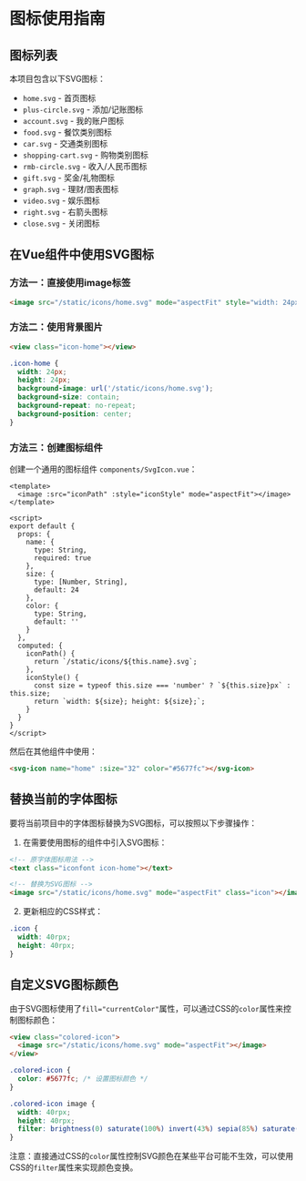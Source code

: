 # 图标使用指南

## 图标列表

本项目包含以下SVG图标：

- `home.svg` - 首页图标
- `plus-circle.svg` - 添加/记账图标
- `account.svg` - 我的账户图标
- `food.svg` - 餐饮类别图标
- `car.svg` - 交通类别图标
- `shopping-cart.svg` - 购物类别图标
- `rmb-circle.svg` - 收入/人民币图标
- `gift.svg` - 奖金/礼物图标
- `graph.svg` - 理财/图表图标
- `video.svg` - 娱乐图标
- `right.svg` - 右箭头图标
- `close.svg` - 关闭图标

## 在Vue组件中使用SVG图标

### 方法一：直接使用image标签

```html
<image src="/static/icons/home.svg" mode="aspectFit" style="width: 24px; height: 24px;"></image>
```

### 方法二：使用背景图片

```html
<view class="icon-home"></view>
```

```css
.icon-home {
  width: 24px;
  height: 24px;
  background-image: url('/static/icons/home.svg');
  background-size: contain;
  background-repeat: no-repeat;
  background-position: center;
}
```

### 方法三：创建图标组件

创建一个通用的图标组件 `components/SvgIcon.vue`：

```vue
<template>
  <image :src="iconPath" :style="iconStyle" mode="aspectFit"></image>
</template>

<script>
export default {
  props: {
    name: {
      type: String,
      required: true
    },
    size: {
      type: [Number, String],
      default: 24
    },
    color: {
      type: String,
      default: ''
    }
  },
  computed: {
    iconPath() {
      return `/static/icons/${this.name}.svg`;
    },
    iconStyle() {
      const size = typeof this.size === 'number' ? `${this.size}px` : this.size;
      return `width: ${size}; height: ${size};`;
    }
  }
}
</script>
```

然后在其他组件中使用：

```html
<svg-icon name="home" :size="32" color="#5677fc"></svg-icon>
```

## 替换当前的字体图标

要将当前项目中的字体图标替换为SVG图标，可以按照以下步骤操作：

1. 在需要使用图标的组件中引入SVG图标：

```html
<!-- 原字体图标用法 -->
<text class="iconfont icon-home"></text>

<!-- 替换为SVG图标 -->
<image src="/static/icons/home.svg" mode="aspectFit" class="icon"></image>
```

2. 更新相应的CSS样式：

```css
.icon {
  width: 40rpx;
  height: 40rpx;
}
```

## 自定义SVG图标颜色

由于SVG图标使用了`fill="currentColor"`属性，可以通过CSS的`color`属性来控制图标颜色：

```html
<view class="colored-icon">
  <image src="/static/icons/home.svg" mode="aspectFit"></image>
</view>
```

```css
.colored-icon {
  color: #5677fc; /* 设置图标颜色 */
}

.colored-icon image {
  width: 40rpx;
  height: 40rpx;
  filter: brightness(0) saturate(100%) invert(43%) sepia(85%) saturate(1401%) hue-rotate(213deg) brightness(96%) contrast(98%);
}
```

注意：直接通过CSS的`color`属性控制SVG颜色在某些平台可能不生效，可以使用CSS的`filter`属性来实现颜色变换。